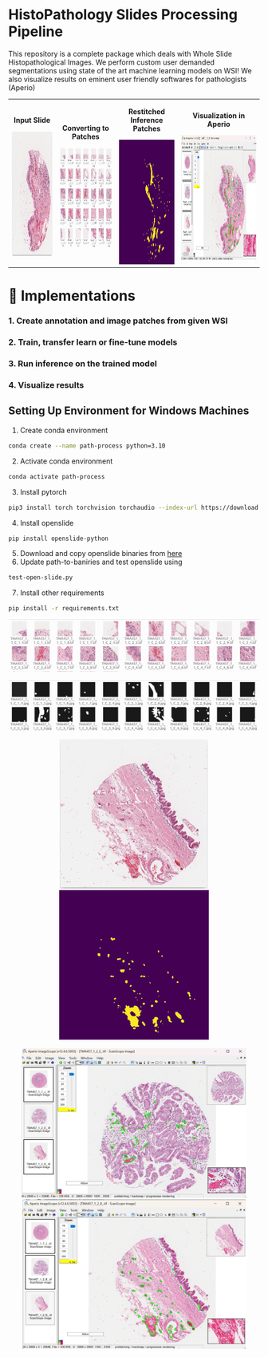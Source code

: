 # HistoPathology Slides Processing Pipeline
This repository is a complete package which deals with Whole Slide Histopathological Images. We perform custom user demanded segmentations using state of the art machine learning models on WSI! We also visualize results on eminent user friendly softwares for pathologists (Aperio)
<table>
  <tr>
    <td style="text-align: center;">
      <p><strong>Input Slide</strong></p>
      <img src="tools/image1.png" height="250">
    </td>
    <td style="text-align: center;">
      <p><strong>Converting to Patches</strong></p>
      <img src="tools/patches2.png" height="200" >
    </td>
    <td style="text-align: center;">
      <p><strong>Restitched Inference Patches</strong></p>
      <img src="tools/test_inference2.jpg" height="250">
    </td>
    <td style="text-align: center;">
      <p><strong>Visualization in Aperio</strong></p>
      <img src="tools/aperio3.png" height="250">
    </td>
  </tr>
</table>

# 📍 Implementations

 ### 1. Create annotation and image patches from given WSI 
 ### 2. Train, transfer learn or fine-tune models 
 ### 3. Run inference on the trained model 
 ### 4. Visualize results 

## Setting Up Environment for Windows Machines
1. Create conda environment
   
```bash
conda create --name path-process python=3.10
```
2. Activate conda environment
```bash
conda activate path-process
```
3. Install pytorch
```bash
pip3 install torch torchvision torchaudio --index-url https://download.pytorch.org/whl/cu121
```
4. Install openslide
```bash
pip install openslide-python
```
5. Download and copy openslide binaries from [here](https://openslide.org/api/python/#basic-usage)
6. Update path-to-baniries and test openslide using
```bash
test-open-slide.py
```
7. Install other requirements
```bash
pip install -r requirements.txt
```


 <p align="center"> <img src="tools/image2.png"\></p>
 <p align="center"> <img src="tools/gt2.png"\></p>
<p align="center">
  <img src="tools/imagem.png" height="300">
  <img src="tools/test_inference.jpg" height="300">
</p>


<p align="center">
  <img src="tools/aperio.png" height="300">
  <img src="tools/aperio2.png" height="300">
</p>
 
